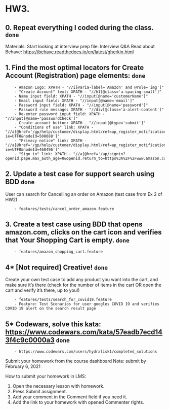 # HW3.

## 0. Repeat everything I coded during the class. ```done``` 
Materials:
Start looking at interview prep file: Interview Q&A
Read about Behave: https://behave.readthedocs.io/en/latest/gherkin.html

## 1. Find the most optimal locators for Create Account (Registration) page elements: ```done```
```
    - Amazon Logo: XPATH - "//i[@aria-label='Amazon' and @role='img']"
    - "Create Account" text: XPATH - "//h1[@class='a-spacing-small']"
    - Name input field: XPATH - "//input[@name='customerName']"
    - Email input field: XPATH - "//input[@name='email']"
    - Password input field: XPATH - "//input[@name='password']"
    - Password rule message: XPATH - "//div[@class='a-alert-content']"
    - Re-enter password input field: XPATH - "//input[@name='passwordCheck']"
    - Create account button: XPATH - "//input[@type='submit']"
    - "Conditions of use" link: XPATH - "//a[@href='/gp/help/customer/display.html/ref=ap_register_notification_condition_of_use?ie=UTF8&nodeId=508088']"
    - "Privacy notice" link: XPATH - "//a[@href='/gp/help/customer/display.html/ref=ap_register_notification_privacy_notice?ie=UTF8&nodeId=468496']"
    - "Sign in" link: XPATH - "//a[@href='/ap/signin?openid.pape.max_auth_age=0&openid.return_to=https%3A%2F%2Fwww.amazon.com%2F%3Fref_%3Dnav_custrec_signin&prevRID=Z2HP2D3W68EECACNH07N&openid.identity=http%3A%2F%2Fspecs.openid.net%2Fauth%2F2.0%2Fidentifier_select&openid.assoc_handle=usflex&openid.mode=checkid_setup&failedSignInCount=0&openid.claimed_id=http%3A%2F%2Fspecs.openid.net%2Fauth%2F2.0%2Fidentifier_select&pageId=usflex&openid.ns=http%3A%2F%2Fspecs.openid.net%2Fauth%2F2.0']"
```
## 2. Update a test case for support search using BDD ```done```
User can search for Cancelling an order on Amazon (test case from Ex 2 of HW2)
``` 
    - features/tests/cancel_order_amazon.feature
```

## 3. Create a test case using BDD that opens amazon.com, clicks on the cart icon and verifies that Your Shopping Cart is empty. ```done```
```
    - features/amazon_shopping_cart.feature
```

## 4* [Not required] Creative! ```done``` 
Create your own test case to add any product you want into the cart, and make sure it’s there (check for the number of items in the cart OR open the cart and verify it’s there, up to you!)
```
    - features/tests/search_for_covid19.feature
    - Feature: Test Scenarios for user googles COVID 19 and verifies COVID 19 alert on the search result page
```

## 5* Codewars, solve this kata: https://www.codewars.com/kata/57eadb7ecd143f4c9c0000a3 ```done```
```
    - https://www.codewars.com/users/hydralisk1/completed_solutions 
```

Submit your homework from the course dashboard
Note: submit by February 6, 2021

How to submit your homework in LMS:

1. Open the necessary lesson with homework.
2. Press Submit assignment.
3. Add your comment in the Comment field if you need it.
4. Add the link to your homework with opened Commenter rights.